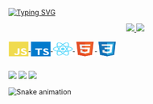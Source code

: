 [![Typing SVG](https://readme-typing-svg.herokuapp.com?color=70FF19&lines=Ol%C3%A1+%2C+seja+bem+vindo+ao+meu+GitHub)](https://git.io/typing-svg)
<div align="center">
  <a href="https://github.com/vanessavb92">
  <img height="180em" src="https://github-readme-stats.vercel.app/api?username=vanessavb92&show_icons=true&theme=dracula&include_all_commits=true&count_private=true"/>
  <img height="180em" src="https://github-readme-stats.vercel.app/api/top-langs/?username=vanessavb92&layout=compact&langs_count=7&theme=dracula"/>
</div>
<div style="display: inline_block"><br>
  <img align="center" alt="Vane-Js" height="30" width="40" src="https://raw.githubusercontent.com/devicons/devicon/master/icons/javascript/javascript-plain.svg">
  <img align="center" alt="Vane-Ts" height="30" width="40" src="https://raw.githubusercontent.com/devicons/devicon/master/icons/typescript/typescript-plain.svg">
  <img align="center" alt="Vane-React" height="30" width="40" src="https://raw.githubusercontent.com/devicons/devicon/master/icons/react/react-original.svg">
  <img align="center" alt="Vane-HTML" height="30" width="40" src="https://raw.githubusercontent.com/devicons/devicon/master/icons/html5/html5-original.svg">
  <img align="center" alt="Vane-CSS" height="30" width="40" src="https://raw.githubusercontent.com/devicons/devicon/master/icons/css3/css3-original.svg">


##

 <a href="https://discord.gg/wagxzStdcR" target="_blank"><img src="https://img.shields.io/badge/Discord-7289DA?style=for-the-badge&logo=discord&logoColor=white" target="_blank"></a>
  <a href = "mailto:vanessacamahuali28@gmail.com"><img src="https://img.shields.io/badge/-Gmail-%23333?style=for-the-badge&logo=gmail&logoColor=white" target="_blank"></a>
  <a href="https://www.linkedin.com/in/vanessa-borges-a05b4636/" target="_blank"><img src="https://img.shields.io/badge/-LinkedIn-%230077B5?style=for-the-badge&logo=linkedin&logoColor=white" target="_blank"></a>
  

  ![Snake animation](https://github.com/vanessavb92/vanessavb92/blob/output/github-contribution-grid-snake.svg)

</div>

